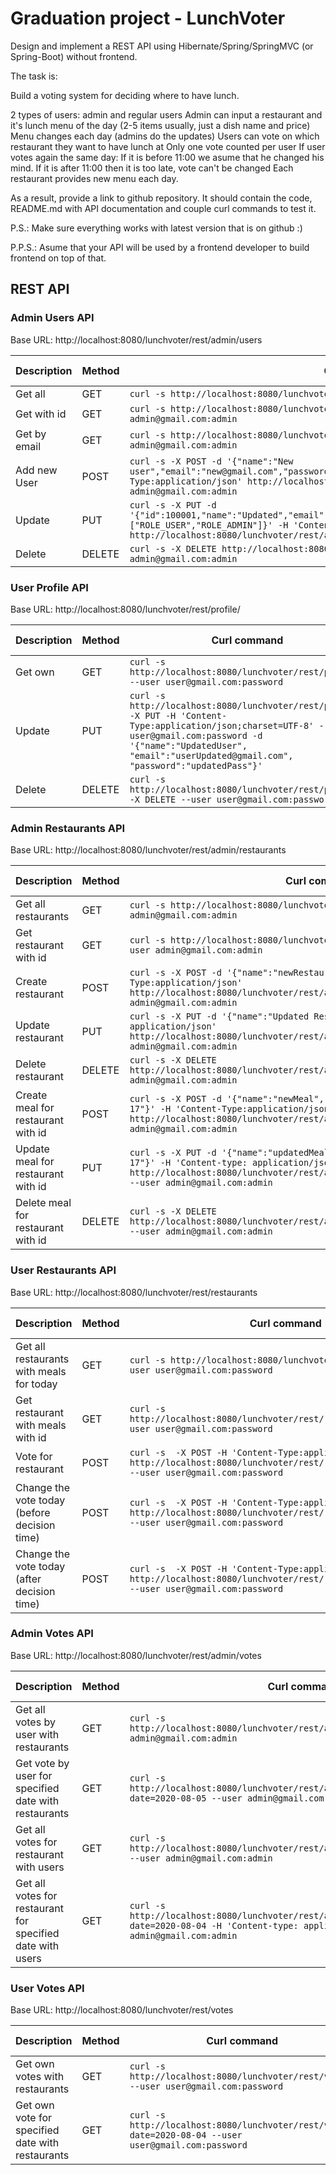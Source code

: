 # Graduation project - LunchVoter

Design and implement a REST API using Hibernate/Spring/SpringMVC (or Spring-Boot) without frontend.

The task is:

Build a voting system for deciding where to have lunch.

2 types of users: admin and regular users
Admin can input a restaurant and it's lunch menu of the day (2-5 items usually, just a dish name and price)
Menu changes each day (admins do the updates)
Users can vote on which restaurant they want to have lunch at
Only one vote counted per user
If user votes again the same day:
If it is before 11:00 we asume that he changed his mind.
If it is after 11:00 then it is too late, vote can't be changed
Each restaurant provides new menu each day.

As a result, provide a link to github repository. It should contain the code, README.md with API documentation and couple curl commands to test it.

P.S.: Make sure everything works with latest version that is on github :)

P.P.S.: Asume that your API will be used by a frontend developer to build frontend on top of that.

## REST API


### Admin Users API
Base URL: http://localhost:8080/lunchvoter/rest/admin/users

| Description | Method | Curl command                                          | Response code |
|-------------|------|-------------------------------------------------------|----|
| Get all     |   GET  | `curl -s http://localhost:8080/lunchvoter/rest/admin/users --user admin@gmail.com:admin` | 200 |
| Get with id |   GET  | `curl -s http://localhost:8080/lunchvoter/rest/admin/users/100000 --user admin@gmail.com:admin` | 200 |
| Get by email| GET | `curl -s http://localhost:8080/lunchvoter/rest/admin/users/by?email=admin@gmail.com --user admin@gmail.com:admin` | 200 |
| Add new User|   POST  | `curl -s -X POST -d '{"name":"New user","email":"new@gmail.com","password":"newpass","roles":["ROLE_USER"]}' -H 'Content-Type:application/json' http://localhost:8080/lunchvoter/rest/admin/users --user admin@gmail.com:admin` | 201 |
| Update      | PUT | `curl -s -X PUT -d '{"id":100001,"name":"Updated","email":"admin@gmail.com","password":"updatedpass","roles":["ROLE_USER","ROLE_ADMIN"]}' -H 'Content-type: application/json' http://localhost:8080/lunchvoter/rest/admin/users/100001 --user admin@gmail.com:admin` | 204 |
| Delete      | DELETE | `curl -s -X DELETE http://localhost:8080/lunchvoter/rest/admin/users/100000 --user admin@gmail.com:admin` | 204 |


### User Profile API
Base URL: http://localhost:8080/lunchvoter/rest/profile/

| Description | Method | Curl command                                          | Response code |
|-------------|------|-------------------------------------------------------|----|
| Get own     |   GET  | `curl -s http://localhost:8080/lunchvoter/rest/profile/ --user user@gmail.com:password` | 200 |
| Update      |   PUT  | `curl -s http://localhost:8080/lunchvoter/rest/profile -X PUT -H 'Content-Type:application/json;charset=UTF-8' --user user@gmail.com:password -d '{"name":"UpdatedUser", "email":"userUpdated@gmail.com", "password":"updatedPass"}'` | 204 |
| Delete      | DELETE | `curl -s http://localhost:8080/lunchvoter/rest/profile/ -X DELETE --user user@gmail.com:password` | 204 |


### Admin Restaurants API
Base URL: http://localhost:8080/lunchvoter/rest/admin/restaurants

| Description | Method | Curl command                                          | Response code |
|-------------|------|-------------------------------------------------------|----|
| Get all restaurants     |   GET  | `curl -s http://localhost:8080/lunchvoter/rest/admin/restaurants --user admin@gmail.com:admin` | 200 |
| Get restaurant with id |   GET  | `curl -s http://localhost:8080/lunchvoter/rest/admin/restaurants/100003 --user admin@gmail.com:admin` | 200 |
| Create restaurant     |   POST | `curl -s -X POST -d '{"name":"newRestaurant"}' -H 'Content-Type:application/json' http://localhost:8080/lunchvoter/rest/admin/restaurants --user admin@gmail.com:admin` | 201 |
| Update restaurant     | PUT    | `curl -s -X PUT -d '{"name":"Updated Restaurant"}' -H 'Content-type: application/json' http://localhost:8080/lunchvoter/rest/admin/restaurants/100003 --user admin@gmail.com:admin` | 204 |
| Delete restaurant     | DELETE | `curl -s -X DELETE http://localhost:8080/lunchvoter/rest/admin/restaurants/100003 --user admin@gmail.com:admin` | 204 |
| Create meal for restaurant with id |   POST | `curl -s -X POST -d '{"name":"newMeal", "price":"500000", "date":"2020-08-17"}' -H 'Content-Type:application/json' http://localhost:8080/lunchvoter/rest/admin/restaurants/100002/meals --user admin@gmail.com:admin` | 201 |
| Update meal for restaurant with id | PUT    | `curl -s -X PUT -d '{"name":"updatedMeal", "price":"99999", "date":"2020-08-17"}' -H 'Content-type: application/json' http://localhost:8080/lunchvoter/rest/admin/restaurants/100002/meals/100004 --user admin@gmail.com:admin` | 204 |
| Delete meal for restaurant with id | DELETE | `curl -s -X DELETE http://localhost:8080/lunchvoter/rest/admin/restaurants/100002/meals/100004 --user admin@gmail.com:admin` | 204 |


### User Restaurants API
Base URL: http://localhost:8080/lunchvoter/rest/restaurants

| Description | Method | Curl command                                          | Response code |
|-------------|------|-------------------------------------------------------|----|
| Get all restaurants with meals for today |   GET  | `curl -s http://localhost:8080/lunchvoter/rest/restaurants --user user@gmail.com:password` | 200 |
| Get restaurant with meals with id |   GET  | `curl -s http://localhost:8080/lunchvoter/rest/restaurants/100002 --user user@gmail.com:password` | 200 |
| Vote for restaurant     |   POST | `curl -s  -X POST -H 'Content-Type:application/json' http://localhost:8080/lunchvoter/rest/restaurants/100002/vote --user user@gmail.com:password` | 201 |
| Change the vote today (before decision time) |  POST | `curl -s  -X POST -H 'Content-Type:application/json' http://localhost:8080/lunchvoter/rest/restaurants/100002/vote --user user@gmail.com:password` | 200 |
| Change the vote today (after decision time)  |  POST | `curl -s  -X POST -H 'Content-Type:application/json' http://localhost:8080/lunchvoter/rest/restaurants/100002/vote --user user@gmail.com:password` | 422 |


### Admin Votes API
Base URL: http://localhost:8080/lunchvoter/rest/admin/votes

| Description | Method | Curl command                                          | Response code |
|-------------|------|-------------------------------------------------------|----|
| Get all votes by user with restaurants |   GET  | `curl -s http://localhost:8080/lunchvoter/rest/admin/votes/user/100000 --user admin@gmail.com:admin` | 200 |
| Get vote by user for specified date with restaurants |   GET  | `curl -s http://localhost:8080/lunchvoter/rest/admin/votes/user/100000?date=2020-08-05 --user admin@gmail.com:admin` | 200 |
| Get all votes for restaurant with users |   GET | `curl -s http://localhost:8080/lunchvoter/rest/admin/votes/restaurant/100002 --user admin@gmail.com:admin` | 200 |
| Get all votes for restaurant for specified date with users | GET  | `curl -s  http://localhost:8080/lunchvoter/rest/admin/votes/restaurant/100002?date=2020-08-04 -H 'Content-type: application/json' --user admin@gmail.com:admin` | 200 |


### User Votes API
Base URL: http://localhost:8080/lunchvoter/rest/votes

| Description | Method | Curl command                                          | Response code |
|-------------|------|-------------------------------------------------------|----|
| Get own votes with restaurants |   GET  | `curl -s http://localhost:8080/lunchvoter/rest/votes --user user@gmail.com:password` | 200 |
| Get own vote for specified date with restaurants |   GET  | `curl -s http://localhost:8080/lunchvoter/rest/votes?date=2020-08-04 --user user@gmail.com:password` | 200 |
